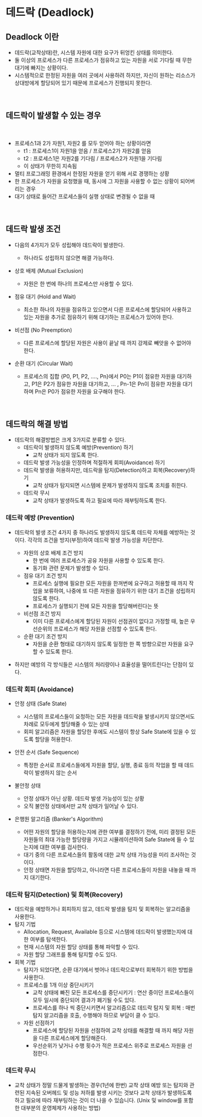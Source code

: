# 데드락 (Deadlock)

## Deadlock 이란

+ 데드락(교착상태)란, 시스템 자원에 대한 요구가 뒤엉킨 상태를 의미한다.
+ 둘 이상의 프로세스가 다른 프로세스가 점유하고 있는 자원을 서로 기다릴 때 무한 대기에 빠지는 상황이다.
+ 시스템적으로 한정된 자원을 여러 곳에서 사용하려 하지만, 자신이 원하는 리소스가 상대방에게 할당되어 있기 때문에 프로세스가 진행되지 못한다.

<br>

## 데드락이 발생할 수 있는 경우 

<br>

+ 프로세스1과 2가 자원1, 자원2 를 모두 얻어야 하는 상황이라면
  - t1 : 프로세스1이 자원1을 얻음 / 프로세스2가 자원2를 얻음
  - t2 : 프로세스1은 자원2를 기다림 / 프로세스2가 자원1을 기다림
  - 이 상태가 무한히 지속됨
+ 멀티 프로그래밍 환경에서 한정된 자원을 얻기 위해 서로 경쟁하는 상황
+ 한 프로세스가 자원을 요청했을 때, 동시에 그 자원을 사용할 수 없는 상황이 되어버리는 경우
+ 대기 상태로 들어간 프로세스들이 실행 상태로 변경될 수 없을 때

<br>

## 데드락 발생 조건

+ 다음의 4가지가 모두 성립해야 데드락이 발생한다.
  - 하나라도 성립하지 않으면 해결 가능하다.

+ 상호 배제 (Mutual Exclusion)
  - 자원은 한 번에 하나의 프로세스만 사용할 수 있다.

+ 점유 대기 (Hold and Wait)
  - 최소한 하나의 자원을 점유하고 있으면서 다른 프로세스에 할당되어 사용하고 있는 자원을 추가로 점유하기 위해 대기하는 프로세스가 있어야 한다.

+ 비선점 (No Preemption)
  - 다른 프로세스에 할당된 자원은 사용이 끝날 때 까지 강제로 빼앗을 수 없어야 한다.

+ 순환 대기 (Circular Wait)
  - 프로세스의 집합 {P0, P1, P2, ...., Pn}에서 P0는 P1이 점유한 자원을 대기하고, P1은 P2가 점유한 자원을 대기하고, ... , Pn-1은 Pn이 점유한 자원을 대기하며 Pn은 P0가 점유한 자원을 요구해야 한다.

<br>

## 데드락의 해결 방법

+ 데드락의 해결방법은 크게 3가지로 분류할 수 있다.
  - 데드락이 발생하지 않도록 예방(Prevention) 하기
    - 교착 상태가 되지 않도록 한다.
  - 데드락 발생 가능성을 인정하며 적절하게 회피(Avoidance) 하기
  - 데드락 발생을 허용하지만, 데드락을 탐지(Detection)하고 회복(Recovery)하기
    - 교착 상태가 탐지되면 시스템에 문제가 발생하지 않도록 조치를 취한다.
  - 데드락 무시
    - 교착 상태가 발생하도록 하고 필요에 따라 재부팅하도록 한다.

### 데드락 예방 (Prevention)

+ 데드락의 발생 조건 4가지 중 하나라도 발생하지 않도록 데드락 자체를 예방하는 것이다. 각각의 조건을 방지(부정)하여 데드락 발생 가능성을 차단한다.
  - 자원의 상호 배제 조건 방지
    + 한 번에 여러 프로세스가 공유 자원을 사용할 수 있도록 한다.
    + 동기화 관련 문제가 발생할 수 있다.
  - 점유 대기 조건 방지
    + 프로세스 실행에 필요한 모든 자원을 한꺼번에 요구하고 허용할 때 까지 작업을 보류하여, 나중에 또 다른 자원을 점유하기 위한 대기 조건을 성립하지 않도록 한다. 
    + 프로세스가 실행되기 전에 모든 자원을 할당해버린다는 뜻
  - 비선점 조건 방지
    + 이미 다른 프로세스에게 할당된 자원이 선점권이 없다고 가정할 때, 높은 우선순위의 프로세스가 해당 자원을 선점할 수 있도록 한다.
  - 순환 대기 조건 방지
    + 자원을 순환 형태로 대기하지 않도록 일정한 한 쪽 방향으로만 자원을 요구할 수 있도록 한다.

+ 하지만 예방의 각 방식들은 시스템의 처리량이나 효율성을 떨어트린다는 단점이 있다.

### 데드락 회피 (Avoidance)

+ 안정 상태 (Safe State)
  - 시스템의 프로세스들이 요청하는 모든 자원을 데드락을 발생시키지 않으면서도 차례로 모두에게 할당해줄 수 있는 상태
  - 회피 알고리즘은 자원을 할당한 후에도 시스템이 항상 Safe State에 있을 수 있도록 할당을 허용한다.
+ 안전 순서 (Safe Sequence)
  - 특정한 순서로 프로세스들에게 자원을 할당, 실행, 종료 등의 작업을 할 때 데드락이 발생하지 않는 순서

+ 불안정 상태
  - 안정 상태가 아닌 상황. 데드락 발생 가능성이 있는 상황
  - 오직 불안정 상태에서만 교착 상태가 일어날 수 있다.

+ 은행원 알고리즘 (Banker's Algorithm)
  + 어떤 자원의 할당을 허용하는지에 관한 여부를 결정하기 전에, 미리 결정된 모든 자원들의 최대 가능한 할당량을 가지고 시뮬레이션하여 Safe State에 들 수 있는지에 대한 여부를 검사한다.
  + 대기 중의 다른 프로세스들의 활동에 대한 교착 상태 가능성을 미리 조사하는 것이다.
  + 안정 상태면 자원을 할당하고, 아니라면 다른 프로세스들이 자원을 내놓을 때 까지 대기한다. 

### 데드락 탐지(Detection) 및 회복(Recovery)

+ 데드락을 예방하거나 회피하지 않고, 데드락 발생을 탐지 및 회복하는 알고리즘을 사용한다.
+ 탐지 기법
  - Allocation, Request, Available 등으로 시스템에 데드락이 발생했는지에 대한 여부를 탐색한다.
  - 현재 시스템의 자원 할당 상태를 통해 파악할 수 있다.
  - 자원 할당 그래프를 통해 탐지할 수도 있다.
+ 회복 기법
  - 탐지가 되었다면, 순환 대기에서 벗어나 데드락으로부터 회복하기 위한 방법을 사용한다.
  - 프로세스를 1개 이상 중단시키기
    + 교착 상태에 빠진 모든 프로세스를 중단시키기 : 연산 중이던 프로세스들이 모두 일시에 중단되어 결과가 폐기될 수도 있다.
    + 프로세스를 하나 씩 중단시키면서 알고리즘으로 데드락 탐지 및 회복 : 매번 탐지 알고리즘을 호출, 수행해야 하므로 부담이 클 수 있다.
  - 자원 선점하기
    + 프로세스에 할당된 자원을 선점하여 교착 상태를 해결할 때 까지 해당 자원을 다른 프로세스에게 할당해준다. 
    + 우선순위가 낮거나 수행 횟수가 적은 프로세스 위주로 프로세스 자원을 선점한다.

### 데드락 무시

- 교착 상태가 정말 드물게 발생하는 경우(1년에 한번) 교착 상태 예방 또는 탐지와 관련된 지속된 오버헤드 및 성능 저하를 발생 시키는 것보다 교착 상태가 발생하도록 하고 필요에 따라 재부팅하는 것이 더 나을 수 있습니다.
  (Unix 및 window를 포함한 대부분의 운영체제가 사용하는 방법)
